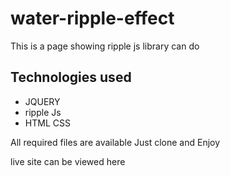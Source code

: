 # water-ripple-effect
This is a page showing ripple js library can do

## Technologies used
* JQUERY
* ripple Js
* HTML CSS

All required files are available  Just clone and Enjoy


live site can be viewed here

